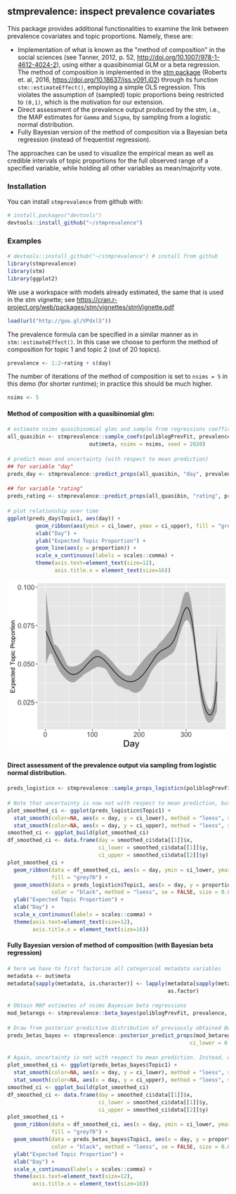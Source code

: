 
<!-- README.md is generated from README.Rmd. Please edit that file -->

## stmprevalence: inspect prevalence covariates

This package provides additional functionalities to examine the link
between prevalence covariates and topic proportions. Namely, these are:

  - Implementation of what is known as the "method of composition" in the social sciences (see Tanner, 2012, p. 52, http://doi.org/10.1007/978-1-4612-4024-2), using either a quasibinomial GLM or a beta regression. The method of composition is implemented in the [stm package](http://www.structuraltopicmodel.com/) (Roberts et. al, 2016, https://doi.org/10.18637/jss.v091.i02) through its function `stm::estimateEffect()`, employing a simple OLS regression. This violates the assumption of (sampled) topic proportions being restricted to `(0,1)`, which is the motivation for our extension.
  - Direct assessment of the prevalence output produced by the stm, i.e., the MAP estimates for `Gamma` and `Sigma`, by sampling from a logistic normal distribution.
  - Fully Bayesian version of the method of composition via a Bayesian beta regression (instead of frequentist regression).

The approaches can be used to visualize the empirical mean as well as
credible intervals of topic proportions for the full observed range of a
specified variable, while holding all other variables as mean/majority
vote.

### Installation

You can install `stmprevalence` from github with:

``` r
# install.packages("devtools")
devtools::install_github("~/stmprevalence")
```

### Examples

``` r
# devtools::install_github("~/stmprevalence") # install from github
library(stmprevalence)
library(stm)
library(ggplot2)
```

We use a workspace with models already estimated, the same that is used
in the stm vignette; see
<https://cran.r-project.org/web/packages/stm/vignettes/stmVignette.pdf>

``` r
load(url("http://goo.gl/VPdxlS"))
```

The prevalence formula can be specified in a similar manner as in
`stm::estimateEffect()`. In this case we choose to perform the method of
composition for topic 1 and topic 2 (out of 20 topics).

``` r
prevalence <- 1:2~rating + s(day)
```

The number of iterations of the method of composition is set to `nsims
= 5` in this demo (for shorter runtime); in practice this should be much
higher.

``` r
nsims <- 5
```

#### Method of composition with a quasibinomial glm:

``` r
# estimate nsims quasibinomial glms and sample from regressions coefficients
all_quasibin <- stmprevalence::sample_coefs(poliblogPrevFit, prevalence, type = "quasibinomial",
                          out$meta, nsims = nsims, seed = 2020)

# predict mean and uncertainty (with respect to mean prediction)
## for variable "day"
preds_day <- stmprevalence::predict_props(all_quasibin, "day", prevalence, out$meta)

## for variable "rating"
preds_rating <- stmprevalence::predict_props(all_quasibin, "rating", prevalence, out$meta)

# plot relationship over time
ggplot(preds_day$Topic1, aes(day)) + 
         geom_ribbon(aes(ymin = ci_lower, ymax = ci_upper), fill = "grey70") +
         xlab("Day") +
         ylab("Expected Topic Proportion") +
         geom_line(aes(y = proportion)) +
         scale_x_continuous(labels = scales::comma) +
         theme(axis.text=element_text(size=12), 
               axis.title.x = element_text(size=16))
```

![Example](example_plot.png)

#### Direct assessment of the prevalence output via sampling from logistic normal distribution.

``` r
preds_logisticn <- stmprevalence::sample_props_logisticn(poliblogPrevFit, "day", prevalence, out$meta)

# Note that uncertainty is now not with respect to mean prediction, but instead just the shows variation in the data 
plot_smoothed_ci <- ggplot(preds_logisticn$Topic1) +
  stat_smooth(color=NA, aes(x = day, y = ci_lower), method = "loess", se = FALSE) +
  stat_smooth(color=NA, aes(x = day, y = ci_upper), method = "loess", se = FALSE)
smoothed_ci <- ggplot_build(plot_smoothed_ci)
df_smoothed_ci <- data.frame(day = smoothed_ci$data[[1]]$x,
                             ci_lower = smoothed_ci$data[[1]]$y,
                             ci_upper = smoothed_ci$data[[2]]$y)
plot_smoothed_ci + 
  geom_ribbon(data = df_smoothed_ci, aes(x = day, ymin = ci_lower, ymax = ci_upper), 
              fill = "grey70") +
  geom_smooth(data = preds_logisticn$Topic1, aes(x = day, y = proportion),
              color = "black", method = "loess", se = FALSE, size = 0.8) +
  ylab("Expected Topic Proportion") +
  xlab("Day") + 
  scale_x_continuous(labels = scales::comma) +
  theme(axis.text=element_text(size=12), 
        axis.title.x = element_text(size=16))
```

#### Fully Bayesian version of method of composition (with Bayesian beta regression)

``` r
# here we have to first factorize all categorical metadata variables
metadata <- out$meta
metadata[sapply(metadata, is.character)] <- lapply(metadata[sapply(metadata, is.character)], 
                                                   as.factor)

# Obtain MAP estimates of nsims Bayesian beta regressions
mod_betaregs <- stmprevalence::beta_bayes(poliblogPrevFit, prevalence, metadata, nsims = 5)
 
# Draw from posterior predictive distribution of previously obtained Beta regressions
preds_betas_bayes <- stmprevalence::posterior_predict_props(mod_betaregs, "day", prevalence, metadata, 
                                                          ci_lower = 0.025, ci_upper = 0.975)

# Again, uncertainty is not with respect to mean prediction. Instead, we observe predicted variation in the data at a given level of the covariate.
plot_smoothed_ci <- ggplot(preds_betas_bayes$Topic1) +
  stat_smooth(color=NA, aes(x = day, y = ci_lower), method = "loess", se = FALSE) +
  stat_smooth(color=NA, aes(x = day, y = ci_upper), method = "loess", se = FALSE)
smoothed_ci <- ggplot_build(plot_smoothed_ci)
df_smoothed_ci <- data.frame(day = smoothed_ci$data[[1]]$x,
                             ci_lower = smoothed_ci$data[[1]]$y,
                             ci_upper = smoothed_ci$data[[2]]$y)
plot_smoothed_ci + 
  geom_ribbon(data = df_smoothed_ci, aes(x = day, ymin = ci_lower, ymax = ci_upper), 
              fill = "grey70") +
  geom_smooth(data = preds_betas_bayes$Topic1, aes(x = day, y = proportion),
              color = "black", method = "loess", se = FALSE, size = 0.8) +
  ylab("Expected Topic Proportion") +
  xlab("Day") + 
  scale_x_continuous(labels = scales::comma) +
  theme(axis.text=element_text(size=12), 
        axis.title.x = element_text(size=16))
```
